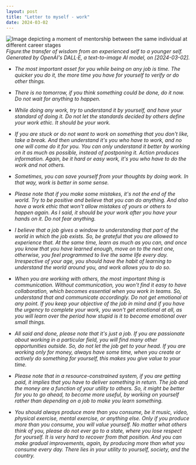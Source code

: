 ```yaml
---
layout: post
title: "Letter to myself - work"
date: 2024-03-02
---
```


![Image depicting a moment of mentorship between the same individual at different career stages](/dailylog/assets/images/to_younger_self.jpeg)
*Figure:the transfer of wisdom from an experienced self to a younger self. Generated by OpenAI's DALL·E, a text-to-image AI model, on [2024-03-02].*

* *The most important asset for you while being on any job is time. The quicker you do it, the more time you have for yourself to verify or do other things.*

* *There is no tomorrow, if you think something could be done, do it now. Do not wait for anything to happen.*

* *While doing any work, try to understand it by yourself, and have your standard of doing it. Do not let the standards decided by others define your work ethic. It should be your work.*

* *If you are stuck or do not want to work on something that you don't like, take a break. And then understand it's you who have to work, and no one will come do it for you. You can only understand it better by working on it as much as possible, instead of postponing it. Action produces information. Again, be it hard or easy work, it's you who have to do the work and not others.*

* *Sometimes, you can save yourself from your thoughts by doing work. In that way, work is better in some sense.*

* *Please note that if you make some mistakes, it's not the end of the world. Try to be positive and believe that you can do anything. And also have a work ethic that won't allow mistakes of yours or others to happen again. As I said, it should be your work after you have your hands on it. Do not fear anything.*

* *I believe that a job gives a window to understanding that part of the world in which the job exists. So, be grateful that you are allowed to experience that. At the same time, learn as much as you can, and once you know that you have learned enough, move on to the next one, otherwise, you feel programmed to live the same life every day. Irrespective of your age, you should have the habit of learning to understand the world around you, and work allows you to do so.*

* *When you are working with others, the most important thing is communication. Without communication, you won't find it easy to have collaboration, which becomes essential when you work in teams. So, understand that and communicate accordingly. Do not get emotional at any point. If you keep your objective of the job in mind and if you have the urgency to complete your work, you won't get emotional at all, as you will learn over the period how stupid is it to become emotional over small things.*

* *All said and done, please note that it's just a job. If you are passionate about working in a particular field, you will find many other opportunities outside. So, do not let the job get to your head. If you are working only for money, always have some time, when you create or actively do something for yourself, this makes you give value to your time.*

* *Please note that in a resource-constrained system, if you are getting paid, it implies that you have to deliver something in return. The job and the money are a function of your utility to others. So, it might be better for you to go ahead, to become more useful, by working on yourself rather than depending on a job to make you learn something.* 

* *You should always produce more than you consume, be it music, video, physical exercise, mental exercise, or anything else. Only if you produce more than you consume, you will value yourself. No matter what others think of you, please do not ever go to a state, where you lose respect for yourself. It is very hard to recover from that position. And you can make gradual improvements, again, by producing more than what you consume every day. There lies in your utility to yourself, society, and the country.*